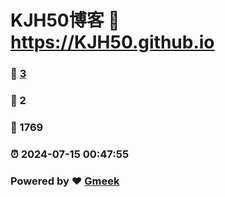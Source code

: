 # KJH50博客 :link: https://KJH50.github.io 
### :page_facing_up: [3](https://KJH50.github.io/tag.html) 
### :speech_balloon: 2 
### :hibiscus: 1769 
### :alarm_clock: 2024-07-15 00:47:55 
### Powered by :heart: [Gmeek](https://github.com/Meekdai/Gmeek)
